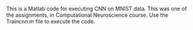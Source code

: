 This is a Matlab code for executing CNN on MNIST data. This was one of the assignments, in Computational Neuroscience course. Use the Traincnn.m file to execute the code. 
